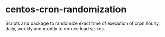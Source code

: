 centos-cron-randomization
=========================

Scripts and package to randomize exact time of execution of cron.hourly, daily, weekly and montly to reduce load spikes.
